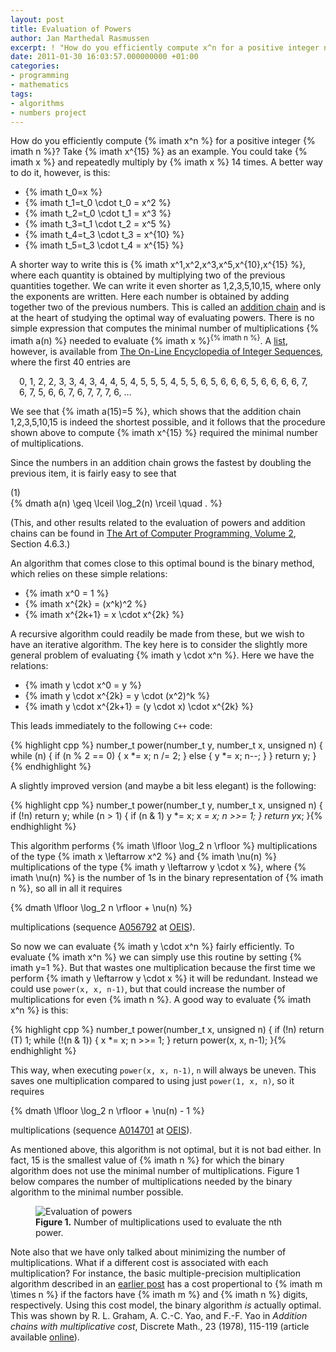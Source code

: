 ```yaml
---
layout: post
title: Evaluation of Powers
author: Jan Marthedal Rasmussen
excerpt: ! "How do you efficiently compute x^n for a positive integer n? Take x^{15} as an example. You could take x and repeatedly multiply by x 14 times. A better way to do it, however, is this: [...]"
date: 2011-01-30 16:03:57.000000000 +01:00
categories:
- programming
- mathematics
tags:
- algorithms
- numbers project
---
```

How do you efficiently compute {% imath x^n %} for a positive integer {% imath n %}? Take {% imath x^{15} %} as an example. You could take {% imath x %} and repeatedly multiply by {% imath x %} 14 times. A better way to do it, however, is this:

*   {% imath t_0=x %}
*   {% imath t_1=t_0 \cdot t_0 = x^2 %}
*   {% imath t_2=t_0 \cdot t_1 = x^3 %}
*   {% imath t_3=t_1 \cdot t_2 = x^5 %}
*   {% imath t_4=t_3 \cdot t_3 = x^{10} %}
*   {% imath t_5=t_3 \cdot t_4 = x^{15} %}

A shorter way to write this is {% imath x^1,x^2,x^3,x^5,x^{10},x^{15} %}, where each quantity is obtained by multiplying two of the previous quantities together. We can write it even shorter as 1,2,3,5,10,15, where only the exponents are written. Here each number is obtained by adding together two of the previous numbers. This is called an [addition chain](http://en.wikipedia.org/wiki/Addition_chain) and is at the heart of studying the optimal way of evaluating powers. There is no simple expression that computes the minimal number of multiplications {% imath a(n) %} needed to evaluate {% imath x %}<sup>{% imath n %}</sup>. A [list](http://oeis.org/A003313), however, is available from [The On-Line Encyclopedia of Integer Sequences](http://oeis.org), where the first 40 entries are

<p style="padding: 0 1em;">0, 1, 2, 2, 3, 3, 4, 3, 4, 4, 5, 4, 5, 5, 5, 4, 5, 5, 6, 5, 6, 6, 6, 5, 6, 6, 6, 6, 7, 6, 7, 5, 6, 6, 7, 6, 7, 7, 7, 6, &#8230;</p>

We see that {% imath a(15)=5 %}, which shows that the addition chain 1,2,3,5,10,15 is indeed the shortest possible, and it follows that the procedure shown above to compute {% imath x^{15} %} required the minimal number of multiplications.

Since the numbers in an addition chain grows the fastest by doubling the previous item, it is fairly easy to see that

<div class="pull-right">(1)</div>
{% dmath a(n) \geq \lceil \log_2(n) \rceil \quad . %}

<div class="pull-right"><a href="{% amazon taocp2 %}"><img src="{% bookcover taocp2 %}" alt=""></a></div>

(This, and other results related to the evaluation of powers and addition chains can be found in <a href="{% amazon taocp2 %}">The Art of Computer Programming, Volume 2</a>, Section 4.6.3.)

An algorithm that comes close to this optimal bound is the binary method, which relies on these simple relations:

*   {% imath x^0 = 1 %}
*   {% imath x^{2k} = (x^k)^2 %}
*   {% imath x^{2k+1} = x \cdot x^{2k} %}

A recursive algorithm could readily be made from these, but we wish to have an iterative algorithm. The key here is to consider the slightly more general problem of evaluating {% imath y \cdot x^n %}. Here we have the relations:

*   {% imath y \cdot x^0 = y %}
*   {% imath y \cdot x^{2k} = y \cdot (x^2)^k %}
*   {% imath y \cdot x^{2k+1} = (y \cdot x) \cdot x^{2k} %}

This leads immediately to the following `C++` code:

{% highlight cpp %}
number_t power(number_t y, number_t x, unsigned n) {
  while (n) {
    if (n % 2 == 0) {
      x *= x;
      n /= 2;
    } else {
      y *= x;
      n--;
    }
  }
  return y;
}{% endhighlight %}

A slightly improved version (and maybe a bit less elegant) is the following:

{% highlight cpp %}
number_t power(number_t y, number_t x, unsigned n) {
  if (!n) return y;
  while (n > 1) {
    if (n & 1) y *= x;
    x *= x;
    n >>= 1;
  }
  return y*x;
}{% endhighlight %}

This algorithm performs {% imath \lfloor \log_2 n \rfloor %} multiplications of the type {% imath x \leftarrow x^2 %} and {% imath \nu(n) %} multiplications of the type {% imath y \leftarrow y \cdot x %}, where {% imath \nu(n) %} is the number of 1s in the binary representation of {% imath n %}, so all in all it requires

{% dmath \lfloor \log_2 n \rfloor + \nu(n) %}

multiplications (sequence [A056792](http://oeis.org/A056792) at [OEIS](http://oeis.org)).

So now we can evaluate {% imath y \cdot x^n %} fairly efficiently. To evaluate {% imath x^n %} we can simply use this routine by setting {% imath y=1 %}. But that wastes one multiplication because the first time we perform {% imath y \leftarrow y \cdot x %} it will be redundant. Instead we could use `power(x, x, n-1)`, but that could increase the number of multiplications for even {% imath n %}. A good way to evaluate {% imath x^n %} is this:

{% highlight cpp %}
number_t power(number_t x, unsigned n) {
  if (!n) return (T) 1;
  while (!(n & 1)) {
    x *= x;
    n >>= 1;
  }
  return power(x, x, n-1);
}{% endhighlight %}

This way, when executing `power(x, x, n-1)`, `n` will always be uneven. This saves one multiplication compared to using just `power(1, x, n)`, so it requires

{% dmath \lfloor \log_2 n \rfloor + \nu(n) - 1 %}

multiplications (sequence [A014701](http://oeis.org/A014701) at [OEIS](http://oeis.org)).

As mentioned above, this algorithm is not optimal, but it is not bad either. In fact, 15 is the smallest value of {% imath n %} for which the binary algorithm does not use the minimal number of multiplications. Figure 1 below compares the number of multiplications needed by the binary algorithm to the minimal number possible.

<figure>
  <img src="{{site.baseurl}}media/power.png" class="img-responsive" alt="Evaluation of powers">
  <figcaption><strong>Figure 1.</strong> Number of multiplications used to evaluate the nth power.</figcaption>
</figure>

Note also that we have only talked about minimizing the number of multiplications. What if a different cost is associated with each multiplication? For instance, the basic multiple-precision multiplication algorithm described in an [earlier post](/2009/07/implementing-multiple-precision-arithmetic-part-1.html) has a cost propertional to {% imath m \times n %} if the factors have {% imath m %} and {% imath n %} digits, respectively. Using this cost model, the binary algorithm *is* actually optimal. This was shown by R. L. Graham, A. C.-C. Yao, and F.-F. Yao in *Addition chains with multiplicative cost*, Discrete Math., 23 (1978), 115-119 (article available [online](http://www.math.ucsd.edu/~ronspubs/#78)).
